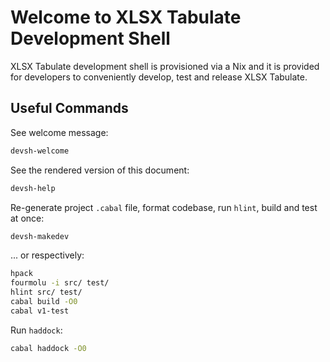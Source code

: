 # Welcome to XLSX Tabulate Development Shell

XLSX Tabulate development shell is provisioned via a Nix and it is provided for
developers to conveniently develop, test and release XLSX Tabulate.

## Useful Commands

See welcome message:

```sh
devsh-welcome
```

See the rendered version of this document:

```sh
devsh-help
```

Re-generate project `.cabal` file, format codebase, run `hlint`, build and test at once:

```sh
devsh-makedev
```

... or respectively:

```sh
hpack
fourmolu -i src/ test/
hlint src/ test/
cabal build -O0
cabal v1-test
```

Run `haddock`:

```sh
cabal haddock -O0
```
